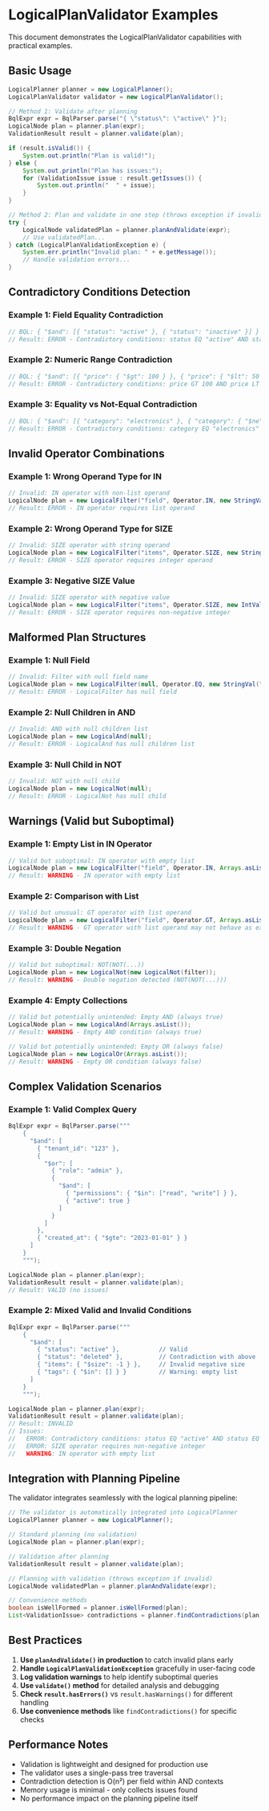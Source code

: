 # LogicalPlanValidator Examples

This document demonstrates the LogicalPlanValidator capabilities with practical examples.

## Basic Usage

```java
LogicalPlanner planner = new LogicalPlanner();
LogicalPlanValidator validator = new LogicalPlanValidator();

// Method 1: Validate after planning
BqlExpr expr = BqlParser.parse("{ \"status\": \"active\" }");
LogicalNode plan = planner.plan(expr);
ValidationResult result = planner.validate(plan);

if (result.isValid()) {
    System.out.println("Plan is valid!");
} else {
    System.out.println("Plan has issues:");
    for (ValidationIssue issue : result.getIssues()) {
        System.out.println("  " + issue);
    }
}

// Method 2: Plan and validate in one step (throws exception if invalid)
try {
    LogicalNode validatedPlan = planner.planAndValidate(expr);
    // Use validatedPlan...
} catch (LogicalPlanValidationException e) {
    System.err.println("Invalid plan: " + e.getMessage());
    // Handle validation errors...
}
```

## Contradictory Conditions Detection

### Example 1: Field Equality Contradiction
```java
// BQL: { "$and": [{ "status": "active" }, { "status": "inactive" }] }
// Result: ERROR - Contradictory conditions: status EQ "active" AND status EQ "inactive"
```

### Example 2: Numeric Range Contradiction
```java
// BQL: { "$and": [{ "price": { "$gt": 100 } }, { "price": { "$lt": 50 } }] }
// Result: ERROR - Contradictory conditions: price GT 100 AND price LT 50
```

### Example 3: Equality vs Not-Equal Contradiction
```java
// BQL: { "$and": [{ "category": "electronics" }, { "category": { "$ne": "electronics" } }] }
// Result: ERROR - Contradictory conditions: category EQ "electronics" AND category NE "electronics"
```

## Invalid Operator Combinations

### Example 1: Wrong Operand Type for IN
```java
// Invalid: IN operator with non-list operand
LogicalNode plan = new LogicalFilter("field", Operator.IN, new StringVal("value"));
// Result: ERROR - IN operator requires list operand
```

### Example 2: Wrong Operand Type for SIZE
```java
// Invalid: SIZE operator with string operand
LogicalNode plan = new LogicalFilter("items", Operator.SIZE, new StringVal("not_a_number"));
// Result: ERROR - SIZE operator requires integer operand
```

### Example 3: Negative SIZE Value
```java
// Invalid: SIZE operator with negative value
LogicalNode plan = new LogicalFilter("items", Operator.SIZE, new IntVal(-5));
// Result: ERROR - SIZE operator requires non-negative integer
```

## Malformed Plan Structures

### Example 1: Null Field
```java
// Invalid: Filter with null field name
LogicalNode plan = new LogicalFilter(null, Operator.EQ, new StringVal("value"));
// Result: ERROR - LogicalFilter has null field
```

### Example 2: Null Children in AND
```java
// Invalid: AND with null children list
LogicalNode plan = new LogicalAnd(null);
// Result: ERROR - LogicalAnd has null children list
```

### Example 3: Null Child in NOT
```java
// Invalid: NOT with null child
LogicalNode plan = new LogicalNot(null);
// Result: ERROR - LogicalNot has null child
```

## Warnings (Valid but Suboptimal)

### Example 1: Empty List in IN Operator
```java
// Valid but suboptimal: IN operator with empty list
LogicalNode plan = new LogicalFilter("field", Operator.IN, Arrays.asList());
// Result: WARNING - IN operator with empty list
```

### Example 2: Comparison with List
```java
// Valid but unusual: GT operator with list operand
LogicalNode plan = new LogicalFilter("field", Operator.GT, Arrays.asList(1, 2, 3));
// Result: WARNING - GT operator with list operand may not behave as expected
```

### Example 3: Double Negation
```java
// Valid but suboptimal: NOT(NOT(...))
LogicalNode plan = new LogicalNot(new LogicalNot(filter));
// Result: WARNING - Double negation detected (NOT(NOT(...)))
```

### Example 4: Empty Collections
```java
// Valid but potentially unintended: Empty AND (always true)
LogicalNode plan = new LogicalAnd(Arrays.asList());
// Result: WARNING - Empty AND condition (always true)

// Valid but potentially unintended: Empty OR (always false)
LogicalNode plan = new LogicalOr(Arrays.asList());
// Result: WARNING - Empty OR condition (always false)
```

## Complex Validation Scenarios

### Example 1: Valid Complex Query
```java
BqlExpr expr = BqlParser.parse("""
    {
      "$and": [
        { "tenant_id": "123" },
        {
          "$or": [
            { "role": "admin" },
            {
              "$and": [
                { "permissions": { "$in": ["read", "write"] } },
                { "active": true }
              ]
            }
          ]
        },
        { "created_at": { "$gte": "2023-01-01" } }
      ]
    }
    """);

LogicalNode plan = planner.plan(expr);
ValidationResult result = planner.validate(plan);
// Result: VALID (no issues)
```

### Example 2: Mixed Valid and Invalid Conditions
```java
BqlExpr expr = BqlParser.parse("""
    {
      "$and": [
        { "status": "active" },           // Valid
        { "status": "deleted" },          // Contradiction with above
        { "items": { "$size": -1 } },     // Invalid negative size
        { "tags": { "$in": [] } }         // Warning: empty list
      ]
    }
    """);

LogicalNode plan = planner.plan(expr);
ValidationResult result = planner.validate(plan);
// Result: INVALID 
// Issues:
//   ERROR: Contradictory conditions: status EQ "active" AND status EQ "deleted"
//   ERROR: SIZE operator requires non-negative integer
//   WARNING: IN operator with empty list
```

## Integration with Planning Pipeline

The validator integrates seamlessly with the logical planning pipeline:

```java
// The validator is automatically integrated into LogicalPlanner
LogicalPlanner planner = new LogicalPlanner();

// Standard planning (no validation)
LogicalNode plan = planner.plan(expr);

// Validation after planning
ValidationResult result = planner.validate(plan);

// Planning with validation (throws exception if invalid)
LogicalNode validatedPlan = planner.planAndValidate(expr);

// Convenience methods
boolean isWellFormed = planner.isWellFormed(plan);
List<ValidationIssue> contradictions = planner.findContradictions(plan);
```

## Best Practices

1. **Use `planAndValidate()` in production** to catch invalid plans early
2. **Handle `LogicalPlanValidationException`** gracefully in user-facing code
3. **Log validation warnings** to help identify suboptimal queries
4. **Use `validate()` method** for detailed analysis and debugging
5. **Check `result.hasErrors()`** vs `result.hasWarnings()` for different handling
6. **Use convenience methods** like `findContradictions()` for specific checks

## Performance Notes

- Validation is lightweight and designed for production use
- The validator uses a single-pass tree traversal
- Contradiction detection is O(n²) per field within AND contexts
- Memory usage is minimal - only collects issues found
- No performance impact on the planning pipeline itself